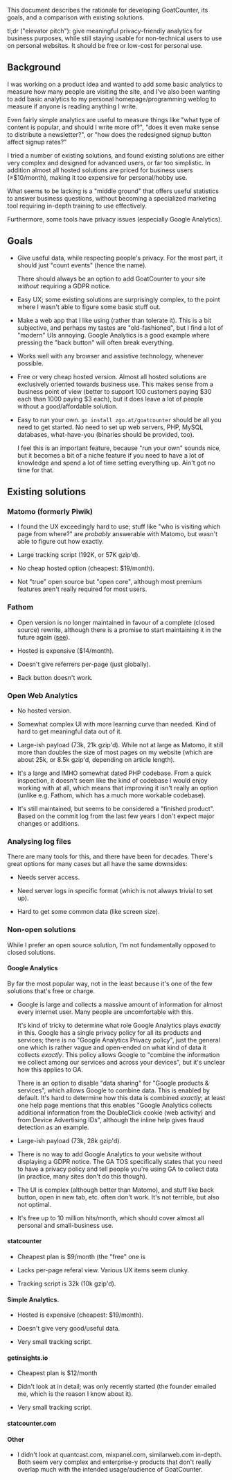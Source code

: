 This document describes the rationale for developing GoatCounter, its goals, and
a comparison with existing solutions.

tl;dr ("elevator pitch"): give meaningful privacy-friendly analytics for
business purposes, while still staying usable for non-technical users to use on
personal websites. It should be free or low-cost for personal use.


Background
----------

I was working on a product idea and wanted to add some basic analytics to
measure how many people are visiting the site, and I've also been wanting to add
basic analytics to my personal homepage/programming weblog to measure if anyone
is reading anything I write.

Even fairly simple analytics are useful to measure things like "what type of
content is popular, and should I write more of?", "does it even make sense to
distribute a newsletter?", or "how does the redesigned signup button affect
signup rates?"

I tried a number of existing solutions, and found existing solutions are either
very complex and designed for advanced users, or far too simplistic. In addition
almost all hosted solutions are priced for business users (≥$10/month), making
it too expensive for personal/hobby use.

What seems to be lacking is a "middle ground" that offers useful statistics to
answer business questions, without becoming a specialized marketing tool
requiring in-depth training to use effectively.

Furthermore, some tools have privacy issues (especially Google Analytics).

Goals
-----

- Give useful data, while respecting people's privacy. For the most part, it
  should just "count events" (hence the name).

  There should always be an option to add GoatCounter to your site *without*
  requiring a GDPR notice.

- Easy UX; some existing solutions are surprisingly complex, to the point where
  I wasn't able to figure some basic stuff out.

- Make a web app that I like using (rather than tolerate it). This is a bit
  subjective, and perhaps my tastes are "old-fashioned", but I find a lot of
  "modern" UIs annoying. Google Analytics is a good example where pressing the
  "back button" will often break everything.

- Works well with any browser and assistive technology, whenever possible.

- Free or very cheap hosted version. Almost all hosted solutions are exclusively
  oriented towards business use. This makes sense from a business point of view
  (better to support 100 customers paying $30 each than 1000 paying $3 each),
  but it does leave a lot of people without a good/affordable solution.

- Easy to run your own. `go install zgo.at/goatcounter` should be all you need
  to get started. No need to set up web servers, PHP, MySQL databases,
  what-have-you (binaries should be provided, too).

  I feel this is an important feature, because "run your own" sounds nice, but
  it becomes a bit of a niche feature if you need to have a lot of knowledge and
  spend a lot of time setting everything up. Ain't got no time for that.


Existing solutions
------------------

### Matomo (formerly Piwik)

- I found the UX exceedingly hard to use; stuff like "who is visiting which page
  from where?" are *probably* answerable with Matomo, but wasn't able to figure
  out how exactly.

- Large tracking script (192K, or 57K gzip'd).

- No cheap hosted option (cheapest: $19/month).

- Not "true" open source but "open core", although most premium features aren't
  really required for most users.
 
### Fathom

- Open version is no longer maintained in favour of a complete (closed source)
  rewrite, although there is a promise to start maintaining it in the future
  again ([see](https://github.com/usefathom/fathom/issues/268)).

- Hosted is expensive ($14/month).

- Doesn't give referrers per-page (just globally).

- Back button doesn't work.

### Open Web Analytics

- No hosted version.

- Somewhat complex UI with more learning curve than needed. Kind of hard to get
  meaningful data out of it.

- Large-ish payload (73k, 21k gzip'd). While not at large as Matomo, it still
  more than doubles the size of most pages on my website (which are about 25k,
  or 8.5k gzip'd, depending on article length).

- It's a large and IMHO somewhat dated PHP codebase. From a quick inspection, it
  doesn't seem like the kind of codebase I would enjoy working with at all,
  which means that improving it isn't really an option (unlike e.g. Fathom,
  which has a much more workable codebase).

- It's still maintained, but seems to be considered a "finished product". Based
  on the commit log from the last few years I don't expect major changes or
  additions.


### Analysing log files

There are many tools for this, and there have been for decades. There's great
options for many cases but all have the same downsides:

- Needs server access.

- Need server logs in specific format (which is not always trivial to set up).

- Hard to get some common data (like screen size).

### Non-open solutions

While I prefer an open source solution, I'm not fundamentally opposed to closed
solutions.

#### Google Analytics

By far the most popular way, not in the least because it's one of the few
solutions that's free or charge.

- Google is large and collects a massive amount of information for almost every
  internet user. Many people are uncomfortable with this.

  It's kind of tricky to determine what role Google Analytics plays *exactly* in
  this. Google has a single privacy policy for all its products and services;
  there is no "Google Analytics Privacy policy", just the general one which is
  rather vague and open-ended on what kind of data it collects *exactly*. This
  policy allows Google to "combine the information we collect among our services
  and across your devices", but it's unclear how this applies to GA.

  There is an option to disable "data sharing" for "Google products & services",
  which allows Google to combine data. This is enabled by default. It's hard to
  determine how this data is combined *exactly*; at least one help page mentions
  that this enables "Google Analytics collects additional information from the
  DoubleClick cookie (web activity) and from Device Advertising IDs", although
  the inline help gives fraud detection as an example.

- Large-ish payload (73k, 28k gzip'd).

- There is no way to add Google Analytics to your website without displaying a
  GDPR notice. The GA TOS specifically states that you need to have a privacy
  policy and tell people you're using GA to collect data (in practice, many
  sites don't do this though).

- The UI is complex (although better than Matomo), and stuff like back button,
  open in new tab, etc. often don't work. It's not terrible, but also not
  optimal.

- It's free up to 10 million hits/month, which should cover almost all personal
  and small-business use.

#### statcounter

- Cheapest plan is $9/month (the "free" one is 

- Lacks per-page referal view. Various UX items seem clunky.

- Tracking script is 32k (10k gzip'd).

#### Simple Analytics.

- Hosted is expensive (cheapest: $19/month).

- Doesn't give very good/useful data.

- Very small tracking script.

#### getinsights.io

- Cheapest plan is $12/month

- Didn't look at in detail; was only recently started (the founder emailed me,
  which is the reason I know about it).

- Very small tracking script.

#### statcounter.com


#### Other

- I didn't look at quantcast.com, mixpanel.com, similarweb.com in-depth. Both
  seem very complex and enterprise-y products that don't really overlap much
  with the intended usage/audience of GoatCounter.
